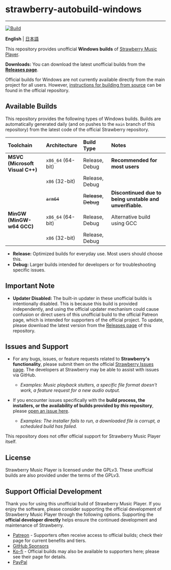 # strawberry-autobuild-windows

---

[![Build](https://github.com/stm7128/strawberry-autobuild-windows/actions/workflows/build.yml/badge.svg)](https://github.com/stm7128/strawberry-autobuild-windows/actions/workflows/build.yml)

**English** | [日本語](https://github.com/stm7128/strawberry-autobuild-windows/blob/main/README.jp.md)

This repository provides unofficial **Windows builds** of [Strawberry Music Player](https://github.com/strawberrymusicplayer/strawberry).

**Downloads:** You can download the latest unofficial builds from the [**Releases page**](https://github.com/stm7128/strawberry-autobuild-windows/releases/latest).

Official builds for Windows are not currently available directly from the main project for all users. However, [instructions for building from source](https://github.com/strawberrymusicplayer/strawberry#wrench-compiling-from-source) can be found in the official repository.


## Available Builds

This repository provides the following types of Windows builds. Builds are automatically generated daily (and on pushes to the `main` branch of this repository) from the latest code of the official Strawberry repository.

| Toolchain | Architecture | Build Type | Notes |
| :--- | :--- | :--- | :--- |
| **MSVC (Microsoft Visual C++)** | `x86_64` (64-bit) | Release, Debug | **Recommended for most users** |
| | `x86` (32-bit) | Release, Debug | |
| | ~~`arm64`~~ | ~~Release~~, ~~Debug~~ | **Discontinued due to being unstable and unverifiable.** |
| **MinGW (MinGW-w64 GCC)** | `x86_64` (64-bit) | Release, Debug | Alternative build using GCC |
| | `x86` (32-bit) | Release, Debug | |

- **Release:** Optimized builds for everyday use. Most users should choose this.
- **Debug:** Larger builds intended for developers or for troubleshooting specific issues.



## Important Note

*   **Updater Disabled:** The built-in updater in these unofficial builds is intentionally disabled. This is because this build is provided independently, and using the official updater mechanism could cause confusion or direct users of this unofficial build to the official Patreon page, which is intended for supporters of the official project. To update, please download the latest version from the [Releases page](https://github.com/stm7128/strawberry-autobuild-windows/releases/latest) of this repository.

## Issues and Support

*   For any bugs, issues, or feature requests related to **Strawberry's functionality**, please submit them on the official [Strawberry Issues page](https://github.com/strawberrymusicplayer/strawberry/issues). The developers at Strawberry may be able to assist with issues via GitHub.
    *   *Examples: Music playback stutters, a specific file format doesn't work, a feature request for a new audio output.*

*   If you encounter issues specifically with the **build process, the installers, or the availability of builds provided by *this* repository**, please [open an issue here](https://github.com/stm7128/strawberry-autobuild-windows/issues).
    *   *Examples: The installer fails to run, a downloaded file is corrupt, a scheduled build has failed.*

This repository does not offer official support for Strawberry Music Player itself.

## License

Strawberry Music Player is licensed under the GPLv3. These unofficial builds are also provided under the terms of the GPLv3.

## Support Official Development

Thank you for using this unofficial build of Strawberry Music Player. If you enjoy the software, please consider supporting the official development of Strawberry Music Player through the following options. Supporting the **official developer directly** helps ensure the continued development and maintenance of Strawberry.

- [Patreon](https://www.patreon.com/jonaskvinge) - Supporters often receive access to official builds; check their page for current benefits and tiers.
- [GitHub Sponsors](https://github.com/sponsors/jonaski)
- [Ko-fi](https://ko-fi.com/jonaskvinge) - Official builds may also be available to supporters here; please see their page for details.
- [PayPal](https://paypal.me/jonaskvinge)
